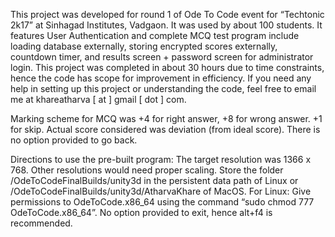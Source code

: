 This project was developed for round 1 of Ode To Code event for “Techtonic 2k17” at Sinhagad Institutes, Vadgaon. It was used by about 100 students. It features User Authentication and complete MCQ test program include loading database externally, storing encrypted scores externally, countdown timer, and results screen + password screen for administrator login.
This project was completed in about 30 hours due to time constraints, hence the code has scope for improvement in efficiency.
If you need any help in setting up this project or understanding the code, feel free to email me at khareatharva [ at ] gmail [ dot ] com.

Marking scheme for MCQ was +4 for right answer, +8 for wrong answer. +1 for skip. Actual score considered was deviation (from ideal score). There is no option provided to go back.

Directions to use the pre-built program:
The target resolution was 1366 x 768. Other resolutions would need proper scaling.
Store the folder /OdeToCodeFinalBuilds/unity3d in the persistent data path of Linux or /OdeToCodeFinalBuilds/unity3d/AtharvaKhare of MacOS.
For Linux: Give permissions to OdeToCode.x86_64 using the command “sudo chmod 777 OdeToCode.x86_64”.
No option provided to exit, hence alt+f4 is recommended.


